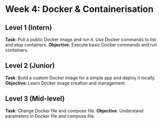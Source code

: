 # Week 4: Docker & Containerisation

## Level 1 (Intern)
**Task**: Pull a public Docker image and run it. Use Docker commands to list and stop containers.
**Objective**: Execute basic Docker commands and run containers.

## Level 2 (Junior)
**Task**: Build a custom Docker image for a simple app and deploy it locally.
**Objective**: Learn Docker image creation and management.

## Level 3 (Mid-level)
**Task**: Change Docker file and compose file.
**Objective**: Understand parameters in Docker file and compose file.
